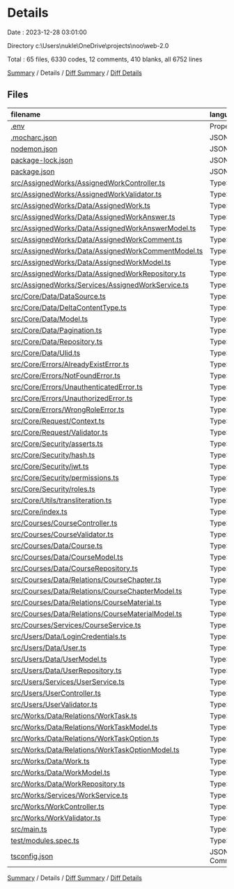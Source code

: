 # Details

Date : 2023-12-28 03:01:00

Directory c:\\Users\\nukle\\OneDrive\\projects\\noo\\web-2.0

Total : 65 files,  6330 codes, 12 comments, 410 blanks, all 6752 lines

[Summary](results.md) / Details / [Diff Summary](diff.md) / [Diff Details](diff-details.md)

## Files
| filename | language | code | comment | blank | total |
| :--- | :--- | ---: | ---: | ---: | ---: |
| [.env](/.env) | Properties | 7 | 0 | 1 | 8 |
| [.mocharc.json](/.mocharc.json) | JSON | 3 | 0 | 0 | 3 |
| [nodemon.json](/nodemon.json) | JSON | 15 | 0 | 0 | 15 |
| [package-lock.json](/package-lock.json) | JSON | 4,026 | 0 | 1 | 4,027 |
| [package.json](/package.json) | JSON | 56 | 0 | 1 | 57 |
| [src/AssignedWorks/AssignedWorkController.ts](/src/AssignedWorks/AssignedWorkController.ts) | TypeScript | 11 | 0 | 3 | 14 |
| [src/AssignedWorks/AssignedWorkValidator.ts](/src/AssignedWorks/AssignedWorkValidator.ts) | TypeScript | 7 | 0 | 3 | 10 |
| [src/AssignedWorks/Data/AssignedWork.ts](/src/AssignedWorks/Data/AssignedWork.ts) | TypeScript | 34 | 0 | 2 | 36 |
| [src/AssignedWorks/Data/AssignedWorkAnswer.ts](/src/AssignedWorks/Data/AssignedWorkAnswer.ts) | TypeScript | 12 | 0 | 2 | 14 |
| [src/AssignedWorks/Data/AssignedWorkAnswerModel.ts](/src/AssignedWorks/Data/AssignedWorkAnswerModel.ts) | TypeScript | 53 | 0 | 12 | 65 |
| [src/AssignedWorks/Data/AssignedWorkComment.ts](/src/AssignedWorks/Data/AssignedWorkComment.ts) | TypeScript | 9 | 0 | 2 | 11 |
| [src/AssignedWorks/Data/AssignedWorkCommentModel.ts](/src/AssignedWorks/Data/AssignedWorkCommentModel.ts) | TypeScript | 40 | 0 | 10 | 50 |
| [src/AssignedWorks/Data/AssignedWorkModel.ts](/src/AssignedWorks/Data/AssignedWorkModel.ts) | TypeScript | 126 | 0 | 24 | 150 |
| [src/AssignedWorks/Data/AssignedWorkRepository.ts](/src/AssignedWorks/Data/AssignedWorkRepository.ts) | TypeScript | 8 | 0 | 2 | 10 |
| [src/AssignedWorks/Services/AssignedWorkService.ts](/src/AssignedWorks/Services/AssignedWorkService.ts) | TypeScript | 7 | 0 | 3 | 10 |
| [src/Core/Data/DataSource.ts](/src/Core/Data/DataSource.ts) | TypeScript | 23 | 3 | 3 | 29 |
| [src/Core/Data/DeltaContentType.ts](/src/Core/Data/DeltaContentType.ts) | TypeScript | 11 | 0 | 2 | 13 |
| [src/Core/Data/Model.ts](/src/Core/Data/Model.ts) | TypeScript | 47 | 0 | 9 | 56 |
| [src/Core/Data/Pagination.ts](/src/Core/Data/Pagination.ts) | TypeScript | 28 | 0 | 5 | 33 |
| [src/Core/Data/Repository.ts](/src/Core/Data/Repository.ts) | TypeScript | 54 | 0 | 11 | 65 |
| [src/Core/Data/Ulid.ts](/src/Core/Data/Ulid.ts) | TypeScript | 5 | 0 | 3 | 8 |
| [src/Core/Errors/AlreadyExistError.ts](/src/Core/Errors/AlreadyExistError.ts) | TypeScript | 7 | 0 | 3 | 10 |
| [src/Core/Errors/NotFoundError.ts](/src/Core/Errors/NotFoundError.ts) | TypeScript | 8 | 0 | 3 | 11 |
| [src/Core/Errors/UnauthenticatedError.ts](/src/Core/Errors/UnauthenticatedError.ts) | TypeScript | 7 | 0 | 3 | 10 |
| [src/Core/Errors/UnauthorizedError.ts](/src/Core/Errors/UnauthorizedError.ts) | TypeScript | 7 | 0 | 3 | 10 |
| [src/Core/Errors/WrongRoleError.ts](/src/Core/Errors/WrongRoleError.ts) | TypeScript | 7 | 0 | 3 | 10 |
| [src/Core/Request/Context.ts](/src/Core/Request/Context.ts) | TypeScript | 27 | 0 | 9 | 36 |
| [src/Core/Request/Validator.ts](/src/Core/Request/Validator.ts) | TypeScript | 22 | 0 | 7 | 29 |
| [src/Core/Security/asserts.ts](/src/Core/Security/asserts.ts) | TypeScript | 46 | 0 | 7 | 53 |
| [src/Core/Security/hash.ts](/src/Core/Security/hash.ts) | TypeScript | 10 | 0 | 3 | 13 |
| [src/Core/Security/jwt.ts](/src/Core/Security/jwt.ts) | TypeScript | 32 | 0 | 8 | 40 |
| [src/Core/Security/permissions.ts](/src/Core/Security/permissions.ts) | TypeScript | 17 | 0 | 4 | 21 |
| [src/Core/Security/roles.ts](/src/Core/Security/roles.ts) | TypeScript | 14 | 0 | 4 | 18 |
| [src/Core/Utils/transliteration.ts](/src/Core/Utils/transliteration.ts) | TypeScript | 4 | 0 | 2 | 6 |
| [src/Core/index.ts](/src/Core/index.ts) | TypeScript | 23 | 5 | 5 | 33 |
| [src/Courses/CourseController.ts](/src/Courses/CourseController.ts) | TypeScript | 98 | 0 | 8 | 106 |
| [src/Courses/CourseValidator.ts](/src/Courses/CourseValidator.ts) | TypeScript | 76 | 0 | 5 | 81 |
| [src/Courses/Data/Course.ts](/src/Courses/Data/Course.ts) | TypeScript | 11 | 1 | 2 | 14 |
| [src/Courses/Data/CourseModel.ts](/src/Courses/Data/CourseModel.ts) | TypeScript | 48 | 0 | 12 | 60 |
| [src/Courses/Data/CourseRepository.ts](/src/Courses/Data/CourseRepository.ts) | TypeScript | 8 | 0 | 2 | 10 |
| [src/Courses/Data/Relations/CourseChapter.ts](/src/Courses/Data/Relations/CourseChapter.ts) | TypeScript | 13 | 0 | 2 | 15 |
| [src/Courses/Data/Relations/CourseChapterModel.ts](/src/Courses/Data/Relations/CourseChapterModel.ts) | TypeScript | 44 | 0 | 11 | 55 |
| [src/Courses/Data/Relations/CourseMaterial.ts](/src/Courses/Data/Relations/CourseMaterial.ts) | TypeScript | 16 | 0 | 2 | 18 |
| [src/Courses/Data/Relations/CourseMaterialModel.ts](/src/Courses/Data/Relations/CourseMaterialModel.ts) | TypeScript | 64 | 0 | 13 | 77 |
| [src/Courses/Services/CourseService.ts](/src/Courses/Services/CourseService.ts) | TypeScript | 64 | 0 | 16 | 80 |
| [src/Users/Data/LoginCredentials.ts](/src/Users/Data/LoginCredentials.ts) | TypeScript | 4 | 0 | 1 | 5 |
| [src/Users/Data/User.ts](/src/Users/Data/User.ts) | TypeScript | 17 | 1 | 2 | 20 |
| [src/Users/Data/UserModel.ts](/src/Users/Data/UserModel.ts) | TypeScript | 85 | 0 | 18 | 103 |
| [src/Users/Data/UserRepository.ts](/src/Users/Data/UserRepository.ts) | TypeScript | 8 | 0 | 2 | 10 |
| [src/Users/Services/UserService.ts](/src/Users/Services/UserService.ts) | TypeScript | 65 | 0 | 16 | 81 |
| [src/Users/UserController.ts](/src/Users/UserController.ts) | TypeScript | 107 | 0 | 14 | 121 |
| [src/Users/UserValidator.ts](/src/Users/UserValidator.ts) | TypeScript | 52 | 0 | 9 | 61 |
| [src/Works/Data/Relations/WorkTask.ts](/src/Works/Data/Relations/WorkTask.ts) | TypeScript | 17 | 0 | 2 | 19 |
| [src/Works/Data/Relations/WorkTaskModel.ts](/src/Works/Data/Relations/WorkTaskModel.ts) | TypeScript | 67 | 0 | 15 | 82 |
| [src/Works/Data/Relations/WorkTaskOption.ts](/src/Works/Data/Relations/WorkTaskOption.ts) | TypeScript | 8 | 0 | 2 | 10 |
| [src/Works/Data/Relations/WorkTaskOptionModel.ts](/src/Works/Data/Relations/WorkTaskOptionModel.ts) | TypeScript | 32 | 0 | 7 | 39 |
| [src/Works/Data/Work.ts](/src/Works/Data/Work.ts) | TypeScript | 13 | 0 | 2 | 15 |
| [src/Works/Data/WorkModel.ts](/src/Works/Data/WorkModel.ts) | TypeScript | 48 | 0 | 12 | 60 |
| [src/Works/Data/WorkRepository.ts](/src/Works/Data/WorkRepository.ts) | TypeScript | 8 | 0 | 2 | 10 |
| [src/Works/Services/WorkService.ts](/src/Works/Services/WorkService.ts) | TypeScript | 37 | 0 | 14 | 51 |
| [src/Works/WorkController.ts](/src/Works/WorkController.ts) | TypeScript | 105 | 0 | 13 | 118 |
| [src/Works/WorkValidator.ts](/src/Works/WorkValidator.ts) | TypeScript | 6 | 0 | 2 | 8 |
| [src/main.ts](/src/main.ts) | TypeScript | 19 | 2 | 8 | 29 |
| [test/modules.spec.ts](/test/modules.spec.ts) | TypeScript | 345 | 0 | 32 | 377 |
| [tsconfig.json](/tsconfig.json) | JSON with Comments | 32 | 0 | 1 | 33 |

[Summary](results.md) / Details / [Diff Summary](diff.md) / [Diff Details](diff-details.md)